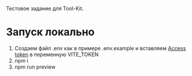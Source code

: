 Тестовое задание для Tool-Kit. 

# Запуск локально

1. Создаем файл .env как в примере .env.example и вставляем [Access token](https://docs.github.com/en/authentication/keeping-your-account-and-data-secure/managing-your-personal-access-tokens) в переменную VITE_TOKEN
2. npm i
3. npm run preview
